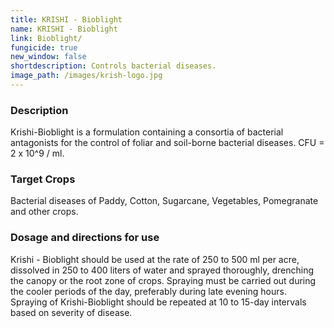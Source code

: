 ```yaml
---
title: KRISHI - Bioblight
name: KRISHI - Bioblight
link: Bioblight/
fungicide: true
new_window: false
shortdescription: Controls bacterial diseases.
image_path: /images/krish-logo.jpg
---
```

### Description
Krishi-Bioblight is a formulation containing a consortia of bacterial antagonists for the control of foliar and soil-borne bacterial diseases.  CFU = 2 x 10^9 / ml.

### Target Crops
Bacterial diseases of Paddy, Cotton, Sugarcane, Vegetables, Pomegranate and other crops.

### Dosage and directions for use
Krishi - Bioblight should be used at the rate of 250 to 500 ml per acre, dissolved in 250 to 400 liters of water and sprayed thoroughly, drenching the canopy or the root zone of crops. Spraying must be carried out during the cooler periods of the day,
preferably during late evening hours. Spraying of Krishi-Bioblight should be repeated at 10 to 15-day intervals based on severity of disease.
